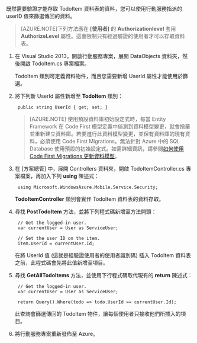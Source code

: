 

既然需要驗證才能存取 TodoItem 資料表的資料，您可以使用行動服務指派的 userID 值來篩選傳回的資料。

>[AZURE.NOTE]下列方法應在 **[使用者]** 的 **Authorizationlevel** 套用 **AuthorizeLevel** 屬性。這會限制只有經過驗證的使用者才可以存取資料表。

1. 在 Visual Studio 2013，開啟行動服務專案，展開 DataObjects 資料夾，然後開啟 TodoItem.cs 專案檔案。

	TodoItem 類別可定義資料物件，而且您需要新增 UserId 屬性才能使用於篩選。

2. 將下列新 UserId 屬性新增至 **TodoItem** 類別：

		public string UserId { get; set; }

	>[AZURE.NOTE] 使用預設資料庫初始設定式時，每當 Entity Framework 在 Code First 模型定義中偵測到資料模型變更，就會捨棄並重新建立資料庫。若要進行此資料模型變更，並保有資料庫的現有資料，必須使用 Code First Migrations。無法針對 Azure 中的 SQL Database 使用預設的初始設定式。如需詳細資訊，請參閱[如何使用 Code First Migrations 更新資料模型](mobile-services-dotnet-backend-how-to-use-code-first-migrations.md)。

3. 在 [方案總管] 中，展開 Controllers 資料夾，開啟 TodoItemController.cs 專案檔案，再加入下列 **using** 陳述式：

		using Microsoft.WindowsAzure.Mobile.Service.Security;

	**TodoItemController** 類別會實作 TodoItem 資料表的資料存取。 
 
4. 尋找 **PostTodoItem** 方法，並將下列程式碼新增至方法開頭：

		// Get the logged-in user.
	    var currentUser = User as ServiceUser;
	
	    // Set the user ID on the item.
	    item.UserId = currentUser.Id;

    在將 UserId 值 (這就是經驗證使用者的使用者識別碼) 插入 TodoItem 資料表之前，此程式碼會先將此值新增至項目。 
	

5. 尋找 **GetAllTodoItems** 方法，並使用下行程式碼取代現有的 **return** 陳述式：

        // Get the logged-in user.
        var currentUser = User as ServiceUser;

        return Query().Where(todo => todo.UserId == currentUser.Id);

   	此查詢會篩選傳回的 TodoItem 物件，讓每個使用者只接收他們所插入的項目。 

6. 將行動服務專案重新發佈至 Azure。

<!--HONumber=42-->
